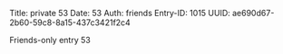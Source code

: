 Title: private 53
Date: 53
Auth: friends
Entry-ID: 1015
UUID: ae690d67-2b60-59c8-8a15-437c3421f2c4

Friends-only entry 53
